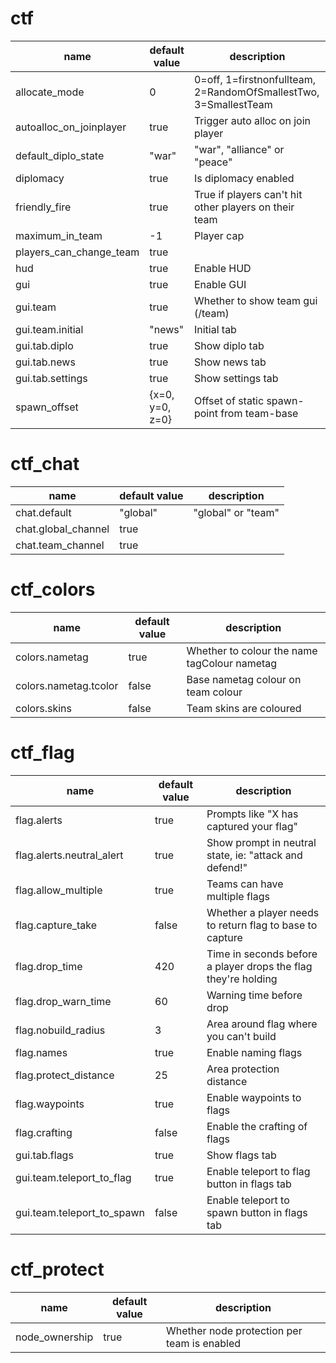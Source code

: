 # ctf

| name                       | default value | description                                                      |
| -------------------------- | ------------- | ---------------------------------------------------------------- |
| allocate_mode              | 0             | 0=off, 1=firstnonfullteam, 2=RandomOfSmallestTwo, 3=SmallestTeam |
| autoalloc_on_joinplayer    | true          | Trigger auto alloc on join player                                |
| default_diplo_state        | "war"         | "war", "alliance" or "peace"                                     |
| diplomacy                  | true          | Is diplomacy enabled                                             |
| friendly_fire              | true          | True if players can't hit other players on their team            |
| maximum_in_team            | -1            | Player cap                                                       |
| players_can_change_team    | true          |                                                                  |
| hud                        | true          | Enable HUD                                                       |
| gui                        | true          | Enable GUI                                                       |
| gui.team                   | true          | Whether to show team gui (/team)                                 |
| gui.team.initial           | "news"        | Initial tab                                                      |
| gui.tab.diplo              | true          | Show diplo tab                                                   |
| gui.tab.news               | true          | Show news tab                                                    |
| gui.tab.settings           | true          | Show settings tab                                                |
| spawn_offset               | {x=0, y=0, z=0} | Offset of static spawn-point from team-base                    |

# ctf_chat

| name                       | default value | description                                                      |
| -------------------------- | ------------- | ---------------------------------------------------------------- |
| chat.default               | "global"      | "global" or "team"                                               |
| chat.global_channel        | true          |                                                                  |
| chat.team_channel          | true          |                                                                  |

# ctf_colors

| name                       | default value | description                                                      |
| -------------------------- | ------------- | ---------------------------------------------------------------- |
| colors.nametag             | true          | Whether to colour the name tagColour nametag                     |
| colors.nametag.tcolor      | false         | Base nametag colour on team colour                               |
| colors.skins               | false         | Team skins are coloured                                          |

# ctf_flag

| name                       | default value | description                                                      |
| -------------------------- | ------------- | ---------------------------------------------------------------- |
| flag.alerts                | true          | Prompts like "X has captured your flag"                          |
| flag.alerts.neutral_alert  | true          | Show prompt in neutral state, ie: "attack and defend!"           |
| flag.allow_multiple        | true          | Teams can have multiple flags                                    |
| flag.capture_take          | false         | Whether a player needs to return flag to base to capture         |
| flag.drop_time             | 420           | Time in seconds before a player drops the flag they're holding   |
| flag.drop_warn_time        | 60            | Warning time before drop                                         |
| flag.nobuild_radius        | 3             | Area around flag where you can't build                           |
| flag.names                 | true          | Enable naming flags                                              |
| flag.protect_distance      | 25            | Area protection distance                                         |
| flag.waypoints             | true          | Enable waypoints to flags                                        |
| flag.crafting              | false         | Enable the crafting of flags                                     | 
| gui.tab.flags              | true          | Show flags tab                                                   |
| gui.team.teleport_to_flag  | true          | Enable teleport to flag button in flags tab                      |
| gui.team.teleport_to_spawn | false         | Enable teleport to spawn button in flags tab                     |

# ctf_protect

| name                       | default value | description                                                      |
| -------------------------- | ------------- | ---------------------------------------------------------------- |
| node_ownership             | true          | Whether node protection per team is enabled                      |
